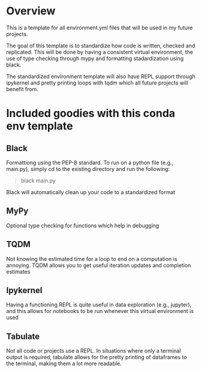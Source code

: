 # Overview
This is a template for all environment.yml files that will be used in my future projects. 

The goal of this template is to standardize how code is written, checked and replicated. This will be done by having a consistent virtual environment, the use of type checking through mypy and formatting stadardization using black. 

The standardized environment template will also have REPL support through ipykernel and pretty printing loops with tqdm which all future projects will benefit from. 

# Included goodies with this conda env template
## Black
Formattiong using the PEP-8 standard. To run on a python file (e.g., main.py), simply cd to the existing directory and run the following:

> black main.py

Black will automatically clean up your code to a standardized format

## MyPy
Optional type checking for functions which help in debugging

## TQDM
Not knowing the estimated time for a loop to end on a computation is annoying. TQDM allows you to get useful iteration updates and completion estimates

## Ipykernel
Having a functioning REPL is quite useful in data exploration (e.g., jupyter), and this allows for notebooks to be run whenever this virtual environment is used

## Tabulate
Not all code or projects use a REPL. In situations where only a terminal output is required, tabulate allows for the pretty printing of dataframes to the terminal, making them a lot more readable.
